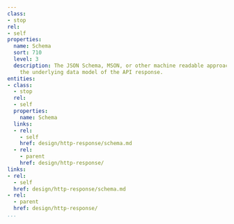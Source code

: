 ```yaml
---
class:
- stop
rel:
- self
properties:
  name: Schema
  sort: 710
  level: 3
  description: The JSON Schema, MSON, or other machine readable approach to defining
    the underlying data model of the API response.
entities:
- class:
  - stop
  rel:
  - self
  properties:
    name: Schema
  links:
  - rel:
    - self
    href: design/http-response/schema.md
  - rel:
    - parent
    href: design/http-response/
links:
- rel:
  - self
  href: design/http-response/schema.md
- rel:
  - parent
  href: design/http-response/
...
```

